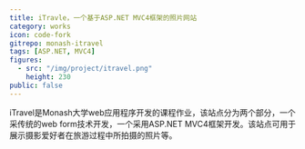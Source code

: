```yaml
---
title: iTravle，一个基于ASP.NET MVC4框架的照片网站
category: works
icon: code-fork
gitrepo: monash-itravel
tags: [ASP.NET, MVC4]
figures:
  - src: "/img/project/itravel.png"
    height: 230
public: false
---
```


iTravel是Monash大学web应用程序开发的课程作业，该站点分为两个部分，一个采传统的web form技术开发，一个采用ASP.NET MVC4框架开发。该站点可用于展示摄影爱好者在旅游过程中所拍摄的照片等。